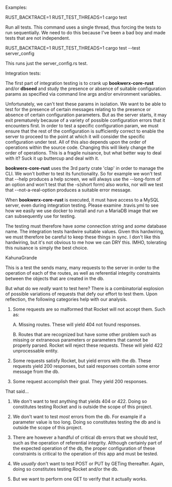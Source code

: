 Examples:

RUST_BACKTRACE=1 RUST_TEST_THREADS=1 cargo test

Run all tests.  This command uses a single thread, thus forcing the tests to run sequentially. We need to do this because I've been a bad boy and made tests that are not independent.

RUST_BACKTRACE=1 RUST_TEST_THREADS=1 cargo test --test server_config

This runs just the server_config.rs test.

Integration tests:

The first part of integration testing is to crank up **bookwerx-core-rust** and/or **dbseed** and study the presence or absence of suitable configuration params as specified via command line args and/or environment variables.

Unfortunately, we can't test these params in isolation.  We want to be able to test for the presence of certain messages relating to the presence or absence of certain configuration parameters.  But as the server starts, it may exit prematurely because of a variety of possible configuration errors that it encounters first.  In order to test a specific configuration param, we must ensure that the rest of the configuration is sufficiently correct to enable the server to proceed to the point at which it will consider the specific configuration under test.  All of this also depends upon the order of operations within the source code.  Changing this will likely change the order of operations.  This is a fragile nuisance, but what better way to deal with it?  Suck it up buttercup and deal with it.

**bookwerx-core-rust** uses the 3rd party crate 'clap' in order to manage the CLI.  We won't bother to test its functionality.  So for example we won't test that --help produces a help screen, we will always use the --long-form of an option and won't test that the -s(short form) also works, nor will we test that --not-a-real-option produces a suitable error message.

When **bookwerx-core-rust** is executed, it must have access to a MySQL server, even during integration testing.  Please examine .travis.yml to see how we easily we use docker to install and run a MariaDB image that we can subsequently use for testing.
  
The testing must therefore have _some_ connection string and _some_ database name.  The integration tests hardwire suitable values.  Given this hardwiring, we must therefore be careful to keep these things in sync.  I don't like this hardwiring, but it's not obvious to me how we can DRY this.  IMHO, tolerating this nuisance is simply the best choice.

KahunaGrande

This is a test the sends many, many requests to the server in order to the operation of each of the routes, as well as referential integrity constraints between the objects that are created in the db.

But what do we _really_ want to test here? There is a combinatorial explosion of possible variations of requests that defy our effort to test them.  Upon reflection, the following categories help with our analysis.

1. Some requests are so malformed that Rocket will not accept them.  Such as:

    A. Missing routes. These will yield 404 not found responses.

    B. Routes that are recognized but have some other problem such as missing or extraneous parameters
        or parameters that cannot be properly parsed. Rocket will reject these requests. These will yield 422 unprocessable entity.

2. Some requests satisfy Rocket, but yield errors with the db. These requests yield 200 responses, but said responses contain some error message from the db.

3. Some request accomplish their goal.  They yield 200 responses.

That said...

1. We don't want to test anything that yields 404 or 422.  Doing so constitutes testing Rocket and is outside
the scope of this project.

2. We don't want to test _most_ errors from the db. For example if a parameter value is too long.  Doing so constitutes testing the db and is outside the scope of this project.

3. There are however a handful of critical db errors that we should test, such as the operation of referential integrity.  Although certainly part of the expected operation of the db, the proper configuration of these constraints is critical to the operation of this app and must be tested.

4. We _usually_ don't want to test POST or PUT by GETing thereafter. Again, doing so constitutes testing Rocket and/or the db.

5. But we want to perform one GET to verify that it actually works.
